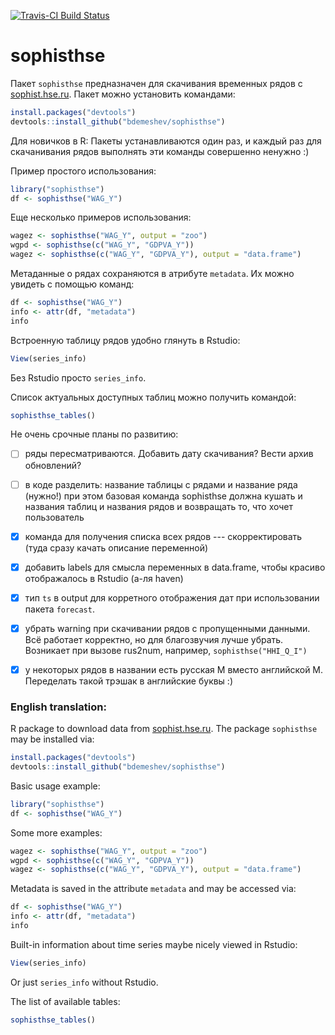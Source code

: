 [![Travis-CI Build Status](https://travis-ci.org/bdemeshev/sophisthse.svg?branch=master)](https://travis-ci.org/bdemeshev/sophisthse)

sophisthse
==========


Пакет `sophisthse` предназначен для скачивания временных рядов с [sophist.hse.ru](http://sophist.hse.ru/). Пакет можно установить командами:
```r
install.packages("devtools")
devtools::install_github("bdemeshev/sophisthse")
```
Для новичков в R: Пакеты устанавливаются один раз, и каждый раз для скачанивания рядов выполнять эти команды совершенно ненужно :)


Пример простого использования:
```r
library("sophisthse")
df <- sophisthse("WAG_Y")
```

Еще несколько примеров использования:
```r
wagez <- sophisthse("WAG_Y", output = "zoo")
wgpd <- sophisthse(c("WAG_Y", "GDPVA_Y"))
wagez <- sophisthse(c("WAG_Y", "GDPVA_Y"), output = "data.frame")
```

Метаданные о рядах сохраняются в атрибуте `metadata`. Их можно увидеть с помощью команд:
```r
df <- sophisthse("WAG_Y")
info <- attr(df, "metadata")
info
```

Встроенную таблицу рядов удобно глянуть в Rstudio:
```r
View(series_info)
```
Без Rstudio просто `series_info`.


Список актуальных доступных таблиц можно получить командой:
```r
sophisthse_tables()
```




Не очень срочные планы по развитию:


- [ ] ряды пересматриваются. Добавить дату скачивания? Вести архив обновлений?
- [ ] в коде разделить: название таблицы с рядами и название ряда (нужно!) при этом базовая команда sophisthse должна кушать и названия таблиц и названия рядов и возвращать то, что хочет пользователь
- [x] команда для получения списка всех рядов --- скорректировать (туда сразу качать описание переменной)
- [x] добавить labels для смысла переменных в data.frame, чтобы красиво отображалось в Rstudio (а-ля haven)
- [x] тип `ts` в output для корретного отображения дат при использовании пакета `forecast`.
- [x] убрать warning при скачивании рядов с пропущенными данными. Всё работает корректно, но для благозвучия лучше убрать. Возникает при вызове rus2num, например, `sophisthse("HHI_Q_I")`
- [x] у некоторых рядов в названии есть русская М вместо английской M. Переделать такой трэшак в английские буквы :)


### English translation:


R package to download data from [sophist.hse.ru](http://sophist.hse.ru/). The package `sophisthse` may be installed via:
```r
install.packages("devtools")
devtools::install_github("bdemeshev/sophisthse")
```


Basic usage example:
```r
library("sophisthse")
df <- sophisthse("WAG_Y")
```

Some more examples:
```r
wagez <- sophisthse("WAG_Y", output = "zoo")
wgpd <- sophisthse(c("WAG_Y", "GDPVA_Y"))
wagez <- sophisthse(c("WAG_Y", "GDPVA_Y"), output = "data.frame")
```

Metadata is saved in the attribute `metadata` and may be accessed via:
```r
df <- sophisthse("WAG_Y")
info <- attr(df, "metadata")
info
```

Built-in information about time series maybe nicely viewed in Rstudio:
```r
View(series_info)
```
Or just `series_info` without Rstudio. 

The list of available tables:
```r
sophisthse_tables()
```
